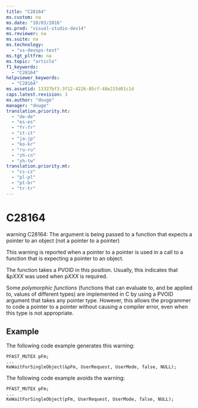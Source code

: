 ```yaml
---
title: "C28164"
ms.custom: na
ms.date: "10/03/2016"
ms.prod: "visual-studio-dev14"
ms.reviewer: na
ms.suite: na
ms.technology: 
  - "vs-devops-test"
ms.tgt_pltfrm: na
ms.topic: "article"
f1_keywords: 
  - "C28164"
helpviewer_keywords: 
  - "C28164"
ms.assetid: 13327bf3-3f12-4226-85cf-48e215d01c1d
caps.latest.revision: 3
ms.author: "douge"
manager: "douge"
translation.priority.ht: 
  - "de-de"
  - "es-es"
  - "fr-fr"
  - "it-it"
  - "ja-jp"
  - "ko-kr"
  - "ru-ru"
  - "zh-cn"
  - "zh-tw"
translation.priority.mt: 
  - "cs-cz"
  - "pl-pl"
  - "pt-br"
  - "tr-tr"
---
```

# C28164
warning C28164: The argument is being passed to a function that expects a pointer to an object (not a pointer to a pointer)  
  
 This warning is reported when a pointer to a pointer is used in a call to a function that is expecting a pointer to an object.  
  
 The function takes a PVOID in this position. Usually, this indicates that &p*XXX* was used when p*XXX* is required.  
  
 Some *polymorphic functions* (functions that can evaluate to, and be applied to, values of different types) are implemented in C by using a PVOID argument that takes any pointer type. However, this allows the programmer to code a pointer to a pointer without causing a compiler error, even when this type is not appropriate.  
  
## Example  
 The following code example generates this warning:  
  
```  
PFAST_MUTEX pFm;  
...  
KeWaitForSingleObject(&pFm, UserRequest, UserMode, false, NULL);  
```  
  
 The following code example avoids the warning:  
  
```  
PFAST_MUTEX pFm;  
...  
KeWaitForSingleObject(pFm, UserRequest, UserMode, false, NULL);  
```